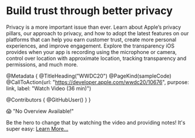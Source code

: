 # Build trust through better privacy

Privacy is a more important issue than ever. Learn about Apple’s privacy pillars, our approach to privacy, and how to adopt the latest features on our platforms that can help you earn customer trust, create more personal experiences, and improve engagement. Explore the transparency iOS provides when your app is recording using the microphone or camera, control over location with approximate location, tracking transparency and permissions, and much more.

@Metadata {
   @TitleHeading("WWDC20")
   @PageKind(sampleCode)
   @CallToAction(url: "https://developer.apple.com/wwdc20/10676", purpose: link, label: "Watch Video (36 min)")

   @Contributors {
      @GitHubUser(<replace this with your GitHub handle>)
   }
}

😱 "No Overview Available!"

Be the hero to change that by watching the video and providing notes! It's super easy:
 [Learn More…](https://wwdcnotes.github.io/WWDCNotes/documentation/wwdcnotes/contributing)
